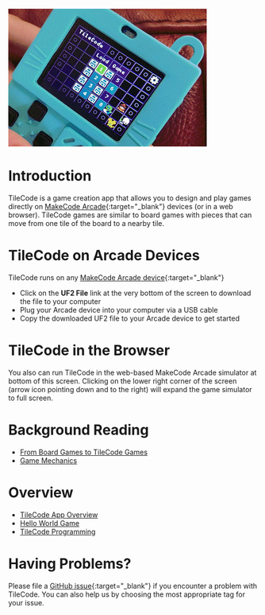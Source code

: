 ![TileCode](pics/meowbit.gif)

# Introduction

TileCode is a game creation app that allows you to design and play games directly 
on [MakeCode Arcade](https://arcade.makecode.com){:target="_blank"} devices (or in a web browser). 
TileCode games are similar to board games with pieces that can move from one tile of the board to a nearby tile. 

# TileCode on Arcade Devices

TileCode runs on any [MakeCode Arcade device](https://arcade.makecode.com/hardware){:target="_blank"} 
- Click on the **UF2 File** link at the very bottom of the screen to download the file to your computer 
- Plug your Arcade device into your computer via a USB cable
- Copy the downloaded UF2 file to your Arcade device to get started

# TileCode in the Browser

You also can run TileCode in the web-based MakeCode Arcade simulator at bottom of this screen.
Clicking on the lower right corner of the screen (arrow icon pointing down and to the right) 
will expand the game simulator to full screen. 

# Background Reading

* [From Board Games to TileCode Games](board)
* [Game Mechanics](mechanics)

# Overview

* [TileCode App Overview](tilecodeapp)
* [Hello World Game](helloworld)
* [TileCode Programming](language)

# Having Problems?

Please file a [GitHub issue](https://github.com/microsoft/tilecode/issues){:target="_blank"} if you encounter 
a problem with TileCode. You can also help us by choosing the most appropriate tag for your issue. 
